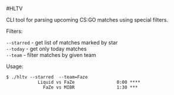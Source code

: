 #HLTV

CLI tool for parsing upcoming CS:GO matches using special filters.

Filters:

`--starred` - get list of matches marked by star  
`--today` - get only today matches  
`--team` - filter matches by given team

Usage:

```
$ ./hltv --starred  --team=Faze
            Liquid vs FaZe                0:00 ****
              FaZe vs MIBR                1:30 ***
```
